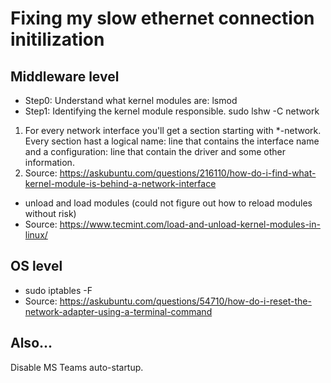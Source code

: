 # Fixing my slow ethernet connection initilization

## Middleware level
* Step0: Understand what kernel modules are: lsmod
* Step1: Identifying the kernel module responsible. sudo lshw -C network 
1. For every network interface you'll get a section starting with *-network. Every section hast a logical name: line that contains the interface name and a configuration: line that contain the driver and some other information.
2. Source: https://askubuntu.com/questions/216110/how-do-i-find-what-kernel-module-is-behind-a-network-interface
* unload and load modules (could not figure out how to reload modules without risk) 
* Source: https://www.tecmint.com/load-and-unload-kernel-modules-in-linux/

## OS level
* sudo iptables -F
* Source: https://askubuntu.com/questions/54710/how-do-i-reset-the-network-adapter-using-a-terminal-command

## Also...
Disable MS Teams auto-startup.
